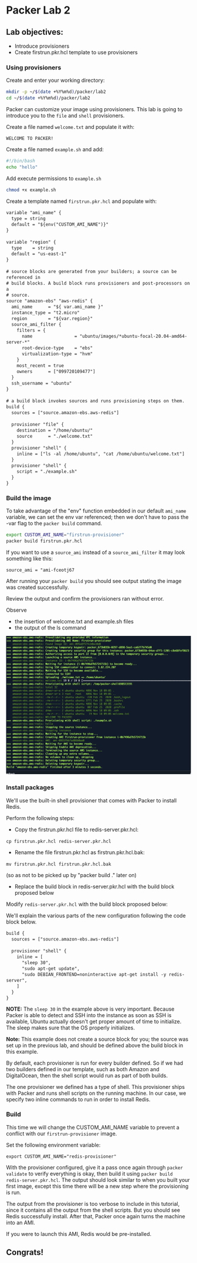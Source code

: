 # Packer Lab 2

## Lab objectives: 
* Introduce provisioners
* Create firstrun.pkr.hcl template to use provisioners   

### Using provisioners   
Create and enter your working directory: 
```sh
mkdir -p ~/$(date +%Y%m%d)/packer/lab2
cd ~/$(date +%Y%m%d)/packer/lab2
```
Packer can customize your image using provisioners. This lab is going to introduce you to the `file` and `shell` provisioners.

Create a file named `welcome.txt` and populate it with: 
```
WELCOME TO PACKER!
```

Create a file named `example.sh` and add: 
```sh
#!/bin/bash
echo "hello"
```

Add execute permissions to `example.sh`
```sh
chmod +x example.sh
```

Create a template named `firstrun.pkr.hcl` and populate with:
```hcl
variable "ami_name" {
  type = string
  default = "${env("CUSTOM_AMI_NAME")}"
}

variable "region" {
  type    = string
  default = "us-east-1"
}

# source blocks are generated from your builders; a source can be referenced in
# build blocks. A build block runs provisioners and post-processors on a
# source.
source "amazon-ebs" "aws-redis" {
  ami_name      = "${ var.ami_name }"
  instance_type = "t2.micro"
  region        = "${var.region}"
  source_ami_filter {
    filters = {
      name                = "ubuntu/images/*ubuntu-focal-20.04-amd64-server-*"
      root-device-type    = "ebs"
      virtualization-type = "hvm"
    }
    most_recent = true
    owners      = ["099720109477"]
  }
  ssh_username = "ubuntu"
}

# a build block invokes sources and runs provisioning steps on them.
build {
  sources = ["source.amazon-ebs.aws-redis"]

  provisioner "file" {
    destination = "/home/ubuntu/"
    source      = "./welcome.txt"
  }
  provisioner "shell" {
    inline = ["ls -al /home/ubuntu", "cat /home/ubuntu/welcome.txt"]
  }
  provisioner "shell" {
    script = "./example.sh"
  }
}
```

### Build the image
To take advantage of the "env" function embedded in our default `ami_name` variable, we can set the env var referenced; then we don't have to pass the -var flag to the `packer build` command. 

```sh
export CUSTOM_AMI_NAME="firstrun-provisioner"
packer build firstrun.pkr.hcl
```

If you want to use a `source_ami` instead of a `source_ami_filter` it may look something like this:
```
source_ami = "ami-fceotj67
```

After running your `packer build` you should see output stating the image was created successfully.

Review the output and confirm the provisioners ran without error.

Observe
- the insertion of welcome.txt and example.sh files
- the output of the ls command

![packer_output](images/lab2build.png)


### Install packages
We'll use the built-in shell provisioner that comes with Packer to install Redis.

Perform the following steps:

- Copy the firstrun.pkr.hcl file to redis-server.pkr.hcl:

```cp firstrun.pkr.hcl redis-server.pkr.hcl```

- Rename the file firstrun.pkr.hcl as firstrun.pkr.hcl.bak:

```mv firstrun.pkr.hcl firstrun.pkr.hcl.bak```

  (so as not to be picked up by "packer build ." later on)

- Replace the build block in redis-server.pkr.hcl with the build block proposed below

Modify `redis-server.pkr.hcl` with the build block proposed below:

We'll explain the various parts of the new configuration following the code block below.

```hcl
build {
  sources = ["source.amazon-ebs.aws-redis"]

  provisioner "shell" {
    inline = [
      "sleep 30",
      "sudo apt-get update",
      "sudo DEBIAN_FRONTEND=noninteractive apt-get install -y redis-server",
    ]
  }
}
```

**NOTE:** The `sleep 30` in the example above is very important. Because Packer is able to detect and SSH into the instance as soon as SSH is available, Ubuntu actually doesn't get proper amount of time to initialize. The sleep makes sure that the OS properly initializes.

**Note:** This example does not create a source block for you; the source was set up in the previous lab, and should be defined above the build block in this example.

By default, each provisioner is run for every builder defined. So if we had two builders defined in our template, such as both Amazon and DigitalOcean, then the shell script would run as part of both builds. 

The one provisioner we defined has a type of shell. This provisioner ships with Packer and runs shell scripts on the running machine. In our case, we specify two inline commands to run in order to install Redis.

### Build

This time we will change the CUSTOM_AMI_NAME variable to prevent a conflict with our ```firstrun-provisioner``` image.

Set the following environment variable:

```
export CUSTOM_AMI_NAME="redis-provisioner"
```

With the provisioner configured, give it a pass once again through `packer validate` to verify everything is okay, then build it using `packer build redis-server.pkr.hcl`. The output should look similar to when you built your first image, except this time there will be a new step where the provisioning is run.

The output from the provisioner is too verbose to include in this tutorial, since it contains all the output from the shell scripts. But you should see Redis successfully install. After that, Packer once again turns the machine into an AMI.

If you were to launch this AMI, Redis would be pre-installed.

## Congrats!

